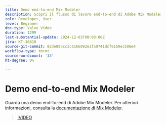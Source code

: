 ```yaml
---
title: Demo end-to-end Mix Modeler
description: Scopri il flusso di lavoro end-to-end di Adobe Mix Modeler.
role: Developer, User
level: Beginner
doc-type: Value Video
duration: 1299
last-substantial-update: 2024-12-03T00:00:00Z
jira: KT-16610
source-git-commit: 82de89bcc3c3166892e1fa0741dcf6159ec506e4
workflow-type: tm+mt
source-wordcount: '33'
ht-degree: 0%

---
```



# Demo end-to-end Mix Modeler

Guarda una demo end-to-end di Adobe Mix Modeler. Per ulteriori informazioni, consulta la [documentazione di Mix Modeler](https://experienceleague.adobe.com/en/docs/mix-modeler/using/overview).

>[!VIDEO](https://video.tv.adobe.com/v/3440794/?learn=on&enablevpops)
